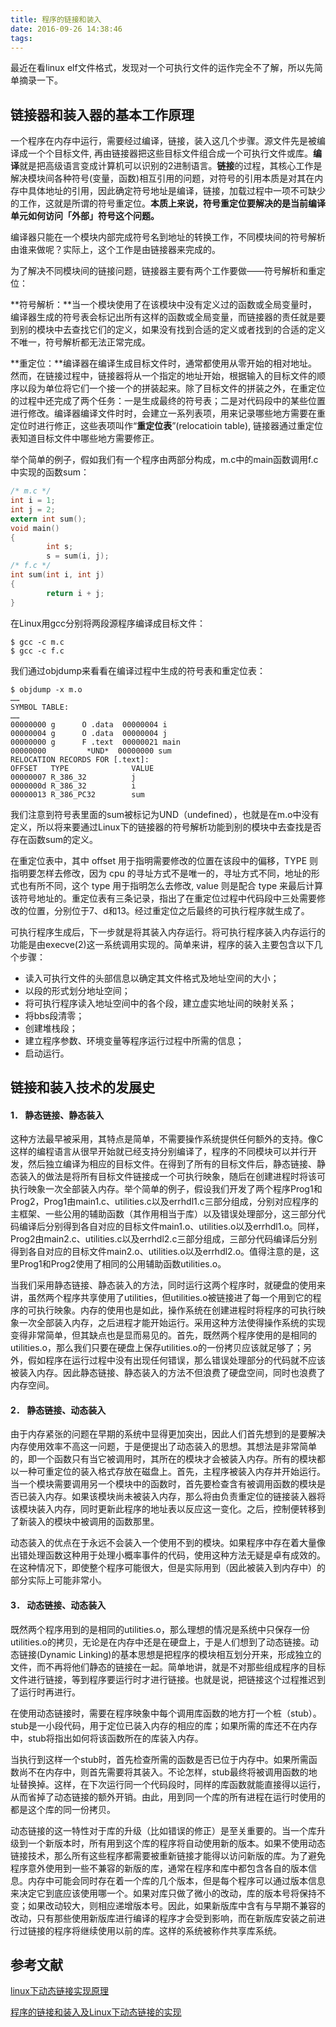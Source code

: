 ```yaml
---
title: 程序的链接和装入
date: 2016-09-26 14:38:46
tags: 
---
```


最近在看linux elf文件格式，发现对一个可执行文件的运作完全不了解，所以先简单摘录一下。

## 链接器和装入器的基本工作原理

一个程序在内存中运行，需要经过编译，链接，装入这几个步骤。源文件先是被编译成一个个目标文件, 再由链接器把这些目标文件组合成一个可执行文件或库。**编译**就是把高级语言变成计算机可以识别的2进制语言。**链接**的过程，其核心工作是解决模块间各种符号(变量，函数)相互引用的问题，对符号的引用本质是对其在内存中具体地址的引用，因此确定符号地址是编译，链接，加载过程中一项不可缺少的工作，这就是所谓的符号重定位。**本质上来说，符号重定位要解决的是当前编译单元如何访问「外部」符号这个问题。**

编译器只能在一个模块内部完成符号名到地址的转换工作，不同模块间的符号解析由谁来做呢？实际上，这个工作是由链接器来完成的。

为了解决不同模块间的链接问题，链接器主要有两个工作要做――符号解析和重定位：

**符号解析：**当一个模块使用了在该模块中没有定义过的函数或全局变量时，编译器生成的符号表会标记出所有这样的函数或全局变量，而链接器的责任就是要到别的模块中去查找它们的定义，如果没有找到合适的定义或者找到的合适的定义不唯一，符号解析都无法正常完成。

**重定位：**编译器在编译生成目标文件时，通常都使用从零开始的相对地址。然而，在链接过程中，链接器将从一个指定的地址开始，根据输入的目标文件的顺序以段为单位将它们一个接一个的拼装起来。除了目标文件的拼装之外，在重定位的过程中还完成了两个任务：一是生成最终的符号表；二是对代码段中的某些位置进行修改。编译器编译文件时时，会建立一系列表项，用来记录哪些地方需要在重定位时进行修正，这些表项叫作“**重定位表**”(relocatioin table), 链接器通过重定位表知道目标文件中哪些地方需要修正。

<!--more-->

举个简单的例子，假如我们有一个程序由两部分构成，m.c中的main函数调用f.c中实现的函数sum：

```c
/* m.c */
int i = 1;
int j = 2;
extern int sum();
void main()
{
        int s;
        s = sum(i, j);
/* f.c */
int sum(int i, int j)
{
        return i + j;
}
```

在Linux用gcc分别将两段源程序编译成目标文件：

```shell
$ gcc -c m.c
$ gcc -c f.c
```

我们通过objdump来看看在编译过程中生成的符号表和重定位表：

```shell
$ objdump -x m.o
……
SYMBOL TABLE:
……
00000000 g		O .data  00000004 i
00000004 g		O .data  00000004 j
00000000 g		F .text  00000021 main
00000000         *UND*  00000000 sum
RELOCATION RECORDS FOR [.text]:
OFFSET   TYPE              VALUE
00000007 R_386_32          j
0000000d R_386_32          i
00000013 R_386_PC32        sum
```

我们注意到符号表里面的sum被标记为UND（undefined），也就是在m.o中没有定义，所以将来要通过Linux下的链接器的符号解析功能到别的模块中去查找是否存在函数sum的定义。

在重定位表中，其中 offset 用于指明需要修改的位置在该段中的偏移，TYPE 则指明要怎样去修改，因为 cpu 的寻址方式不是唯一的，寻址方式不同，地址的形式也有所不同，这个 type 用于指明怎么去修改, value 则是配合 type 来最后计算该符号地址的。重定位表有三条记录，指出了在重定位过程中代码段中三处需要修改的位置，分别位于7、d和13。经过重定位之后最终的可执行程序就生成了。

可执行程序生成后，下一步就是将其装入内存运行。将可执行程序装入内存运行的功能是由execve(2)这一系统调用实现的。简单来讲，程序的装入主要包含以下几个步骤：

- 读入可执行文件的头部信息以确定其文件格式及地址空间的大小；
- 以段的形式划分地址空间；
- 将可执行程序读入地址空间中的各个段，建立虚实地址间的映射关系；
- 将bbs段清零；
- 创建堆栈段；
- 建立程序参数、环境变量等程序运行过程中所需的信息；
- 启动运行。

## 链接和装入技术的发展史

#### 1．	静态链接、静态装入

这种方法最早被采用，其特点是简单，不需要操作系统提供任何额外的支持。像C这样的编程语言从很早开始就已经支持分别编译了，程序的不同模块可以并行开发，然后独立编译为相应的目标文件。在得到了所有的目标文件后，静态链接、静态装入的做法是将所有目标文件链接成一个可执行映象，随后在创建进程时将该可执行映象一次全部装入内存。举个简单的例子，假设我们开发了两个程序Prog1和Prog2，Prog1由main1.c、utilities.c以及errhdl1.c三部分组成，分别对应程序的主框架、一些公用的辅助函数（其作用相当于库）以及错误处理部分，这三部分代码编译后分别得到各自对应的目标文件main1.o、utilities.o以及errhdl1.o。同样，Prog2由main2.c、utilities.c以及errhdl2.c三部分组成，三部分代码编译后分别得到各自对应的目标文件main2.o、utilities.o以及errhdl2.o。值得注意的是，这里Prog1和Prog2使用了相同的公用辅助函数utilities.o。

当我们采用静态链接、静态装入的方法，同时运行这两个程序时，就硬盘的使用来讲，虽然两个程序共享使用了utilities，但utilities.o被链接进了每一个用到它的程序的可执行映象。内存的使用也是如此，操作系统在创建进程时将程序的可执行映象一次全部装入内存，之后进程才能开始运行。采用这种方法使得操作系统的实现变得非常简单，但其缺点也是显而易见的。首先，既然两个程序使用的是相同的utilities.o，那么我们只要在硬盘上保存utilities.o的一份拷贝应该就足够了；另外，假如程序在运行过程中没有出现任何错误，那么错误处理部分的代码就不应该被装入内存。因此静态链接、静态装入的方法不但浪费了硬盘空间，同时也浪费了内存空间。

#### 2．	静态链接、动态装入

由于内存紧张的问题在早期的系统中显得更加突出，因此人们首先想到的是要解决内存使用效率不高这一问题，于是便提出了动态装入的思想。其想法是非常简单的，即一个函数只有当它被调用时，其所在的模块才会被装入内存。所有的模块都以一种可重定位的装入格式存放在磁盘上。首先，主程序被装入内存并开始运行。当一个模块需要调用另一个模块中的函数时，首先要检查含有被调用函数的模块是否已装入内存。如果该模块尚未被装入内存，那么将由负责重定位的链接装入器将该模块装入内存，同时更新此程序的地址表以反应这一变化。之后，控制便转移到了新装入的模块中被调用的函数那里。

动态装入的优点在于永远不会装入一个使用不到的模块。如果程序中存在着大量像出错处理函数这种用于处理小概率事件的代码，使用这种方法无疑是卓有成效的。在这种情况下，即使整个程序可能很大，但是实际用到（因此被装入到内存中）的部分实际上可能非常小。

#### 3．	动态链接、动态装入

既然两个程序用到的是相同的utilities.o，那么理想的情况是系统中只保存一份utilities.o的拷贝，无论是在内存中还是在硬盘上，于是人们想到了动态链接。动态链接(Dynamic Linking)的基本思想是把程序的模块相互划分开来，形成独立的文件，而不再将他们静态的链接在一起。简单地讲，就是不对那些组成程序的目标文件进行链接，等到程序要运行时才进行链接。也就是说，把链接这个过程推迟到了运行时再进行。

在使用动态链接时，需要在程序映象中每个调用库函数的地方打一个桩（stub）。stub是一小段代码，用于定位已装入内存的相应的库；如果所需的库还不在内存中，stub将指出如何将该函数所在的库装入内存。

当执行到这样一个stub时，首先检查所需的函数是否已位于内存中。如果所需函数尚不在内存中，则首先需要将其装入。不论怎样，stub最终将被调用函数的地址替换掉。这样，在下次运行同一个代码段时，同样的库函数就能直接得以运行，从而省掉了动态链接的额外开销。由此，用到同一个库的所有进程在运行时使用的都是这个库的同一份拷贝。

动态链接的这一特性对于库的升级（比如错误的修正）是至关重要的。当一个库升级到一个新版本时，所有用到这个库的程序将自动使用新的版本。如果不使用动态链接技术，那么所有这些程序都需要被重新链接才能得以访问新版的库。为了避免程序意外使用到一些不兼容的新版的库，通常在程序和库中都包含各自的版本信息。内存中可能会同时存在着一个库的几个版本，但是每个程序可以通过版本信息来决定它到底应该使用哪一个。如果对库只做了微小的改动，库的版本号将保持不变；如果改动较大，则相应递增版本号。因此，如果新版库中含有与早期不兼容的改动，只有那些使用新版库进行编译的程序才会受到影响，而在新版库安装之前进行过链接的程序将继续使用以前的库。这样的系统被称作共享库系统。



## 参考文献

[linux下动态链接实现原理 ](http://www.cnblogs.com/catch/p/3857964.html)

[程序的链接和装入及Linux下动态链接的实现 ](http://www.ibm.com/developerworks/cn/linux/l-dynlink/index.html)

